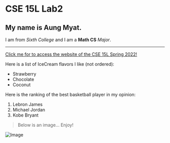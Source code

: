 # CSE 15L Lab2
## My name is **Aung Myat**.
I am from *Sixth College* and I am a **Math CS** *Major*.
***********************************************************
[Click me for to access the website of the CSE 15L Spring 2022!](https://sites.google.com/eng.ucsd.edu/cse-15l-spring-2022/home?authuser=0)

Here is a list of IceCream flavors I like (not ordered):
* Strawberry
* Chocolate
* Coconut

Here is the ranking of the best basketball player in my opinion:
1. Lebron James
2. Michael Jordan
3. Kobe Bryant

> Below is an image... Enjoy!

![Image](https://m.media-amazon.com/images/I/61zLPovRaIL._AC_SX522_.jpg)

